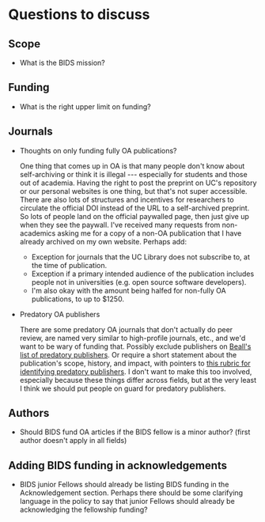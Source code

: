 # Questions to discuss

## Scope

- What is the BIDS mission? 

## Funding

- What is the right upper limit on funding?


## Journals

- Thoughts on only funding fully OA publications? 

  One thing that comes up in OA is that many people don't know about self-archiving or think it is illegal --- especially for students and those out of academia. Having the right to post the preprint on UC's repository or our personal websites is one thing, but that's not super accessible. There are also lots of structures and incentives for researchers to circulate the official DOI instead of the URL to a self-archived preprint. So lots of people land on the official paywalled page, then just give up when they see the paywall. I've received many requests from non-academics asking me for a copy of a non-OA publication that I have already archived on my own website. Perhaps add:

  - Exception for journals that the UC Library does not subscribe to, at the time of publication.
  - Exception if a primary intended audience of the publication includes people not in universities (e.g. open source software developers).
  - I'm also okay with the amount being halfed for non-fully OA publications, to up to $1250.

- Predatory OA publishers

  There are some predatory OA journals that don't actually do peer review, are named very similar to high-profile journals, etc., and we'd want to be wary of funding that. Possibly exclude publishers on [Beall's list of predatory publishers](https://beallslist.weebly.com/). Or require a short statement about the publication's scope, history, and impact, with pointers to [this rubric for identifying predatory publishers](http://digitalcommons.lmu.edu/cgi/viewcontent.cgi?article=1041&context=librarian_pubs). I don't want to make this too involved, especially because these things differ across fields, but at the very least I think we should put people on guard for predatory publishers.

## Authors

- Should BIDS fund OA articles if the BIDS fellow is a minor author?  (first author doesn't apply in all fields)

## Adding BIDS funding in acknowledgements

- BIDS junior Fellows should already be listing BIDS funding in the Acknowledgement section. 
  Perhaps there should be some clarifying language in the policy to say that junior Fellows
  should already be acknowledging the fellowship funding?
